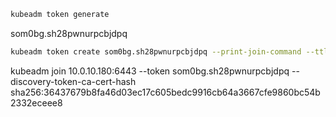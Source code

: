 ```sh
kubeadm token generate
```
som0bg.sh28pwnurpcbjdpq
```sh
kubeadm token create som0bg.sh28pwnurpcbjdpq --print-join-command --ttl=0
```
kubeadm join 10.0.10.180:6443 --token som0bg.sh28pwnurpcbjdpq --discovery-token-ca-cert-hash sha256:36437679b8fa46d03ec17c605bedc9916cb64a3667cfe9860bc54b2332eceee8